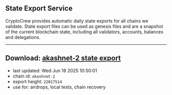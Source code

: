 ## State Export Service
CryptoCrew provides automatic daily state exports for all chains we validate. State export files can be used as genesis files and are a snapshot of the current blockchain state, including all validators, accounts, balances and delegations.

---
**Download: [akashnet-2 state export](https://dl-eu2.ccvalidators.com/SERVICE/akash/akashnet-2_export_22017514.json)**
---

- last updated: Wed Jun 18 2025 10:50:01
- chain id: `akashnet-2`
- export height: `22017514`
- use for: airdrops, local tests, chain recovery
